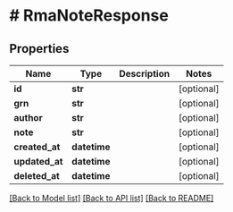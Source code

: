 # # RmaNoteResponse


## Properties 


Name | Type | Description | Notes
------------ | ------------- | ------------- | -------------
**id**| **str** |   | [optional]
**grn**| **str** |   | [optional]
**author**| **str** |   | [optional]
**note**| **str** |   | [optional]
**created_at**| **datetime** |   | [optional]
**updated_at**| **datetime** |   | [optional]
**deleted_at**| **datetime** |   | [optional]


[[Back to Model list]](../../README.md#models) [[Back to API list]](../../README.md#endpoints) [[Back to README]](../../README.md)

